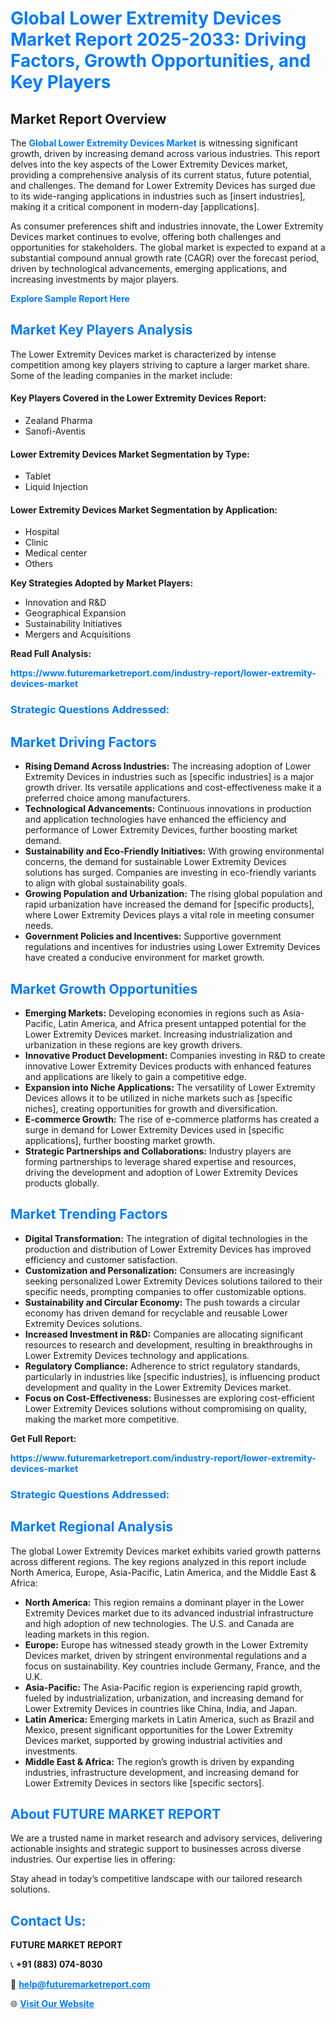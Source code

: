 <h1 style="color: #007BFF;">Global Lower Extremity Devices Market Report 2025-2033: Driving Factors, Growth Opportunities, and Key Players</h1>

<section id="overview">
<h2>Market Report Overview</h2>
<p>The <a href="https://www.futuremarketreport.com/industry-report/lower-extremity-devices-market" style="color: #007BFF; text-decoration: none;"><strong>Global Lower Extremity Devices Market</strong></a> is witnessing significant growth, driven by increasing demand across various industries. This report delves into the key aspects of the Lower Extremity Devices market, providing a comprehensive analysis of its current status, future potential, and challenges. The demand for Lower Extremity Devices has surged due to its wide-ranging applications in industries such as [insert industries], making it a critical component in modern-day [applications].</p>
<p>As consumer preferences shift and industries innovate, the Lower Extremity Devices market continues to evolve, offering both challenges and opportunities for stakeholders. The global market is expected to expand at a substantial compound annual growth rate (CAGR) over the forecast period, driven by technological advancements, emerging applications, and increasing investments by major players.</p>
</section>

<section id="overview">
<p><a href="https://www.futuremarketreport.com/request-sample/reportId=35960" style="color: #007BFF; text-decoration: none;"><strong>Explore Sample Report Here</strong></a></p>
</section>

<section id="key-players">
<h2 style="color: #007BFF;">Market Key Players Analysis</h2>
<p>The Lower Extremity Devices market is characterized by intense competition among key players striving to capture a larger market share. Some of the leading companies in the market include:</p>
<h4>Key Players Covered in the Lower Extremity Devices Report:</h4>
<ul><li>Zealand Pharma</li><li>Sanofi-Aventis</li></ul>
<h4>Lower Extremity Devices Market Segmentation by Type:</h4>
<ul><li>Tablet</li><li>Liquid Injection</li></ul>

<h4>Lower Extremity Devices Market Segmentation by Application:</h4>
<ul><li>Hospital</li><li>Clinic</li><li>Medical center</li><li>Others</li></ul>
<p><strong>Key Strategies Adopted by Market Players:</strong></p>
<ul>
<li>Innovation and R&D</li>
<li>Geographical Expansion</li>
<li>Sustainability Initiatives</li>
<li>Mergers and Acquisitions</li>
</ul>
</section>

<section>
<p><strong>Read Full Analysis: </strong></p><a href="https://www.futuremarketreport.com/industry-report/lower-extremity-devices-market" style="color: #007BFF; text-decoration: none;"><strong>https://www.futuremarketreport.com/industry-report/lower-extremity-devices-market</strong></a>
<h3 style="color: #007BFF;">Strategic Questions Addressed:</h3>
</section>

<section id="driving-factors">
<h2 style="color: #007BFF;">Market Driving Factors</h2>
<ul>
<li><strong>Rising Demand Across Industries:</strong> The increasing adoption of Lower Extremity Devices in industries such as [specific industries] is a major growth driver. Its versatile applications and cost-effectiveness make it a preferred choice among manufacturers.</li>
<li><strong>Technological Advancements:</strong> Continuous innovations in production and application technologies have enhanced the efficiency and performance of Lower Extremity Devices, further boosting market demand.</li>
<li><strong>Sustainability and Eco-Friendly Initiatives:</strong> With growing environmental concerns, the demand for sustainable Lower Extremity Devices solutions has surged. Companies are investing in eco-friendly variants to align with global sustainability goals.</li>
<li><strong>Growing Population and Urbanization:</strong> The rising global population and rapid urbanization have increased the demand for [specific products], where Lower Extremity Devices plays a vital role in meeting consumer needs.</li>
<li><strong>Government Policies and Incentives:</strong> Supportive government regulations and incentives for industries using Lower Extremity Devices have created a conducive environment for market growth.</li>
</ul>
</section>

<section id="growth-opportunities">
<h2 style="color: #007BFF;">Market Growth Opportunities</h2>
<ul>
<li><strong>Emerging Markets:</strong> Developing economies in regions such as Asia-Pacific, Latin America, and Africa present untapped potential for the Lower Extremity Devices market. Increasing industrialization and urbanization in these regions are key growth drivers.</li>
<li><strong>Innovative Product Development:</strong> Companies investing in R&D to create innovative Lower Extremity Devices products with enhanced features and applications are likely to gain a competitive edge.</li>
<li><strong>Expansion into Niche Applications:</strong> The versatility of Lower Extremity Devices allows it to be utilized in niche markets such as [specific niches], creating opportunities for growth and diversification.</li>
<li><strong>E-commerce Growth:</strong> The rise of e-commerce platforms has created a surge in demand for Lower Extremity Devices used in [specific applications], further boosting market growth.</li>
<li><strong>Strategic Partnerships and Collaborations:</strong> Industry players are forming partnerships to leverage shared expertise and resources, driving the development and adoption of Lower Extremity Devices products globally.</li>
</ul>
</section>

<section id="trending-factors">
<h2 style="color: #007BFF;">Market Trending Factors</h2>
<ul>
<li><strong>Digital Transformation:</strong> The integration of digital technologies in the production and distribution of Lower Extremity Devices has improved efficiency and customer satisfaction.</li>
<li><strong>Customization and Personalization:</strong> Consumers are increasingly seeking personalized Lower Extremity Devices solutions tailored to their specific needs, prompting companies to offer customizable options.</li>
<li><strong>Sustainability and Circular Economy:</strong> The push towards a circular economy has driven demand for recyclable and reusable Lower Extremity Devices solutions.</li>
<li><strong>Increased Investment in R&D:</strong> Companies are allocating significant resources to research and development, resulting in breakthroughs in Lower Extremity Devices technology and applications.</li>
<li><strong>Regulatory Compliance:</strong> Adherence to strict regulatory standards, particularly in industries like [specific industries], is influencing product development and quality in the Lower Extremity Devices market.</li>
<li><strong>Focus on Cost-Effectiveness:</strong> Businesses are exploring cost-efficient Lower Extremity Devices solutions without compromising on quality, making the market more competitive.</li>
</ul>
</section>

<section>
<p><strong>Get Full Report: </strong></p><a href="https://www.futuremarketreport.com/industry-report/lower-extremity-devices-market" style="color: #007BFF; text-decoration: none;"><strong>https://www.futuremarketreport.com/industry-report/lower-extremity-devices-market</strong></a>
<h3 style="color: #007BFF;">Strategic Questions Addressed:</h3>
</section>


<section id="regional-analysis">
<h2 style="color: #007BFF;">Market Regional Analysis</h2>
<p>The global Lower Extremity Devices market exhibits varied growth patterns across different regions. The key regions analyzed in this report include North America, Europe, Asia-Pacific, Latin America, and the Middle East & Africa:</p>
<ul>
<li><strong>North America:</strong> This region remains a dominant player in the Lower Extremity Devices market due to its advanced industrial infrastructure and high adoption of new technologies. The U.S. and Canada are leading markets in this region.</li>
<li><strong>Europe:</strong> Europe has witnessed steady growth in the Lower Extremity Devices market, driven by stringent environmental regulations and a focus on sustainability. Key countries include Germany, France, and the U.K.</li>
<li><strong>Asia-Pacific:</strong> The Asia-Pacific region is experiencing rapid growth, fueled by industrialization, urbanization, and increasing demand for Lower Extremity Devices in countries like China, India, and Japan.</li>
<li><strong>Latin America:</strong> Emerging markets in Latin America, such as Brazil and Mexico, present significant opportunities for the Lower Extremity Devices market, supported by growing industrial activities and investments.</li>
<li><strong>Middle East & Africa:</strong> The region’s growth is driven by expanding industries, infrastructure development, and increasing demand for Lower Extremity Devices in sectors like [specific sectors].</li>
</ul>
</section>

<footer>
<h2 style="color: #007BFF;">About FUTURE MARKET REPORT</h2>
<p>We are a trusted name in market research and advisory services, delivering actionable insights and strategic support to businesses across diverse industries. Our expertise lies in offering:</p>

<p>Stay ahead in today’s competitive landscape with our tailored research solutions.</p>

<h2 style="color: #007BFF;">Contact Us:</h2>
<p><strong>FUTURE MARKET REPORT</strong></p>
<p>📞 <strong>+91 (883) 074-8030</strong></p>
<p>📧 <strong><a href="mailto:help@futuremarketreport.com" style="color: #007BFF;">help@futuremarketreport.com</a></strong></p>
<p>🌐 <strong><a href="https://www.futuremarketreport.com/" style="color: #007BFF;">Visit Our Website</a></strong></p>
</footer>